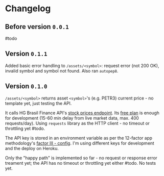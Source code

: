 # Changelog

## Before version `0.0.1`

#todo

## Version `0.1.1`

Added basic error handling to `/assets/<symbol>`: request error (not 200 OK), invalid symbol and symbol not found. Also ran `autopep8`.

## Version `0.1.0`

`/assets/<symbol>` returns asset `<symbol>`'s (e.g. PETR3) current price - no template yet, just testing the API.

It calls HG Brasil Finance API's [stock prices endpoint](https://hgbrasil.com/apis/cotacao-acao/b3-brasil-bolsa-balcao-b3sa3). Its [free plan](https://hgbrasil.com/apis/planos) is enough for development (15-60 min delay from live market data, max. 400 requests/day). Using `requests` library as the HTTP client - no timeout or throttling yet #todo.

The API key is stored in an environment variable as per the 12-factor app methodology's [factor III - config](https://12factor.net/config). I'm using different keys for development and the deploy on Heroku.

Only the "happy path" is implemented so far - no request or response error treament yet; the API has no timeout or throttling yet either #todo. No tests yet.

